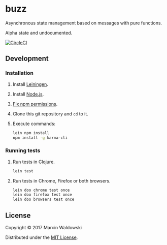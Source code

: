 # buzz

Asynchronous state management based on messages with pure functions.

Alpha state and undocumented.

[![CircleCI](https://circleci.com/gh/marcinwaldowski/buzz/tree/master.svg?style=shield)](https://circleci.com/gh/marcinwaldowski/buzz/tree/master)

## Development

### Installation

1. Install [Leiningen](https://leiningen.org/#install).
2. Install [Node.js](https://nodejs.org/en/download/package-manager/).
3. [Fix npm permissions](https://docs.npmjs.com/getting-started/fixing-npm-permissions).
3. Clone this git repository and `cd` to it.
4. Execute commands:

   ```sh
   lein npm install
   npm install -g karma-cli
   ```

### Running tests

1. Run tests in Clojure.

   ```sh
   lein test
   ```

2. Run tests in Chrome, Firefox or both browsers.

   ```sh
   lein doo chrome test once
   lein doo firefox test once
   lein doo browsers test once
   ```

## License

Copyright © 2017 Marcin Waldowski

Distributed under the [MIT License](http://opensource.org/licenses/MIT).
